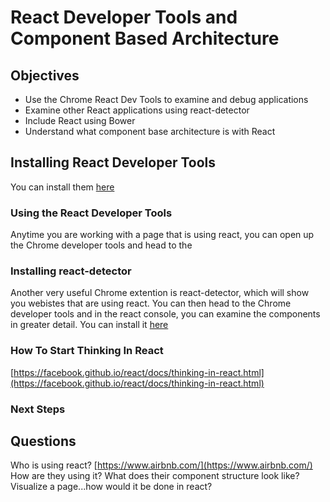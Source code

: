 # React Developer Tools and Component Based Architecture

## Objectives

- Use the Chrome React Dev Tools to examine and debug applications 
- Examine other React applications using react-detector
- Include React using Bower
- Understand what component base architecture is with React

## Installing React Developer Tools

You can install them [here](https://chrome.google.com/webstore/detail/react-developer-tools/fmkadmapgofadopljbjfkapdkoienihi?hl=en)


### Using the React Developer Tools

Anytime you are working with a page that is using react, you can open up the Chrome developer tools and head to the 

### Installing react-detector

Another very useful Chrome extention is react-detector, which will show you webistes that are using react. You can then head to the Chrome developer tools and in the react console, you can examine the components in greater detail. You can install it [here](https://chrome.google.com/webstore/detail/react-detector/jaaklebbenondhkanegppccanebkdjlh?hl=en-US)

### How To Start Thinking In React

[https://facebook.github.io/react/docs/thinking-in-react.html](https://facebook.github.io/react/docs/thinking-in-react.html)  

### Next Steps


## Questions 

Who is using react? [https://www.airbnb.com/](https://www.airbnb.com/)
How are they using it? What does their component structure look like?
Visualize a page...how would it be done in react?

